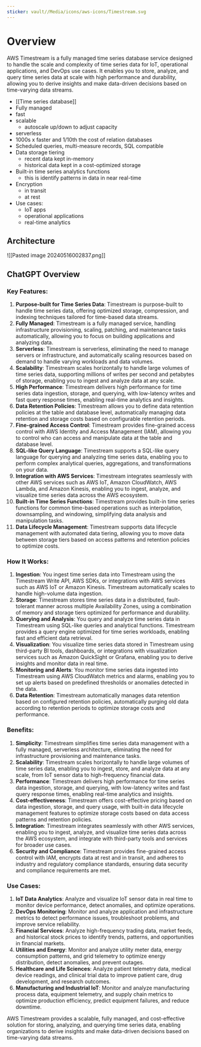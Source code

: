 ```yaml
---
sticker: vault//Media/icons/aws-icons/Timestream.svg
---
```

# Overview

AWS Timestream is a fully managed time series database service designed to handle the scale and complexity of time series data for IoT, operational applications, and DevOps use cases. It enables you to store, analyze, and query time series data at scale with high performance and durability, allowing you to derive insights and make data-driven decisions based on time-varying data streams.

- [[Time series database]]
- Fully managed
- fast
- scalable 
	- autoscale up/down to adjust capacity
- serverless
- 1000s x faster and 1/10th the cost of relation databases
- Scheduled queries, multi-measure records, SQL compatible
- Data storage tiering
	- recent data kept in-memory
	- historical data kept in a cost-optimized storage
- Built-in time series analytics functions
	- this is identify patterns in data in near real-time
- Encryption
	- in transit
	- at rest
- Use cases: 
	- IoT apps
	- operational applications
	- real-time analytics

## Architecture
![[Pasted image 20240516002837.png]]
## ChatGPT Overview
### Key Features:

1. **Purpose-built for Time Series Data**: Timestream is purpose-built to handle time series data, offering optimized storage, compression, and indexing techniques tailored for time-based data streams.
2. **Fully Managed**: Timestream is a fully managed service, handling infrastructure provisioning, scaling, patching, and maintenance tasks automatically, allowing you to focus on building applications and analyzing data.
3. **Serverless**: Timestream is serverless, eliminating the need to manage servers or infrastructure, and automatically scaling resources based on demand to handle varying workloads and data volumes.
4. **Scalability**: Timestream scales horizontally to handle large volumes of time series data, supporting millions of writes per second and petabytes of storage, enabling you to ingest and analyze data at any scale.
5. **High Performance**: Timestream delivers high performance for time series data ingestion, storage, and querying, with low-latency writes and fast query response times, enabling real-time analytics and insights.
6. **Data Retention Policies**: Timestream allows you to define data retention policies at the table and database level, automatically managing data retention and storage costs based on configurable retention periods.
7. **Fine-grained Access Control**: Timestream provides fine-grained access control with AWS Identity and Access Management (IAM), allowing you to control who can access and manipulate data at the table and database level.
8. **SQL-like Query Language**: Timestream supports a SQL-like query language for querying and analyzing time series data, enabling you to perform complex analytical queries, aggregations, and transformations on your data.
9. **Integration with AWS Services**: Timestream integrates seamlessly with other AWS services such as AWS IoT, Amazon CloudWatch, AWS Lambda, and Amazon Kinesis, enabling you to ingest, analyze, and visualize time series data across the AWS ecosystem.
10. **Built-in Time Series Functions**: Timestream provides built-in time series functions for common time-based operations such as interpolation, downsampling, and windowing, simplifying data analysis and manipulation tasks.
11. **Data Lifecycle Management**: Timestream supports data lifecycle management with automated data tiering, allowing you to move data between storage tiers based on access patterns and retention policies to optimize costs.

### How It Works:

1. **Ingestion**: You ingest time series data into Timestream using the Timestream Write API, AWS SDKs, or integrations with AWS services such as AWS IoT or Amazon Kinesis. Timestream automatically scales to handle high-volume data ingestion.
2. **Storage**: Timestream stores time series data in a distributed, fault-tolerant manner across multiple Availability Zones, using a combination of memory and storage tiers optimized for performance and durability.
3. **Querying and Analysis**: You query and analyze time series data in Timestream using SQL-like queries and analytical functions. Timestream provides a query engine optimized for time series workloads, enabling fast and efficient data retrieval.
4. **Visualization**: You visualize time series data stored in Timestream using third-party BI tools, dashboards, or integrations with visualization services such as Amazon QuickSight or Grafana, enabling you to derive insights and monitor data in real time.
5. **Monitoring and Alerts**: You monitor time series data ingested into Timestream using AWS CloudWatch metrics and alarms, enabling you to set up alerts based on predefined thresholds or anomalies detected in the data.
6. **Data Retention**: Timestream automatically manages data retention based on configured retention policies, automatically purging old data according to retention periods to optimize storage costs and performance.

### Benefits:

1. **Simplicity**: Timestream simplifies time series data management with a fully managed, serverless architecture, eliminating the need for infrastructure provisioning and maintenance tasks.
2. **Scalability**: Timestream scales horizontally to handle large volumes of time series data, enabling you to ingest, store, and analyze data at any scale, from IoT sensor data to high-frequency financial data.
3. **Performance**: Timestream delivers high performance for time series data ingestion, storage, and querying, with low-latency writes and fast query response times, enabling real-time analytics and insights.
4. **Cost-effectiveness**: Timestream offers cost-effective pricing based on data ingestion, storage, and query usage, with built-in data lifecycle management features to optimize storage costs based on data access patterns and retention policies.
5. **Integration**: Timestream integrates seamlessly with other AWS services, enabling you to ingest, analyze, and visualize time series data across the AWS ecosystem, and integrate with third-party tools and services for broader use cases.
6. **Security and Compliance**: Timestream provides fine-grained access control with IAM, encrypts data at rest and in transit, and adheres to industry and regulatory compliance standards, ensuring data security and compliance requirements are met.

### Use Cases:

1. **IoT Data Analytics**: Analyze and visualize IoT sensor data in real time to monitor device performance, detect anomalies, and optimize operations.
2. **DevOps Monitoring**: Monitor and analyze application and infrastructure metrics to detect performance issues, troubleshoot problems, and improve service reliability.
3. **Financial Services**: Analyze high-frequency trading data, market feeds, and historical stock prices to identify trends, patterns, and opportunities in financial markets.
4. **Utilities and Energy**: Monitor and analyze utility meter data, energy consumption patterns, and grid telemetry to optimize energy distribution, detect anomalies, and prevent outages.
5. **Healthcare and Life Sciences**: Analyze patient telemetry data, medical device readings, and clinical trial data to improve patient care, drug development, and research outcomes.
6. **Manufacturing and Industrial IoT**: Monitor and analyze manufacturing process data, equipment telemetry, and supply chain metrics to optimize production efficiency, predict equipment failures, and reduce downtime.

AWS Timestream provides a scalable, fully managed, and cost-effective solution for storing, analyzing, and querying time series data, enabling organizations to derive insights and make data-driven decisions based on time-varying data streams.